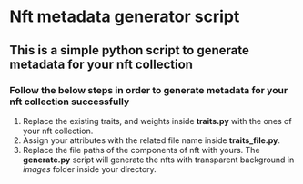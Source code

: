 # Nft metadata generator script
## This is a simple python script to generate metadata for your nft collection

### Follow the below steps in order to generate metadata for your nft collection successfully

1. Replace the existing traits, and weights inside **traits.py** with the ones of your nft collection.
2. Assign your attributes with the related file name inside **traits_file.py**.
3. Replace the file paths of the components of nft with yours.
The **generate.py** script will generate the nfts with transparent background in *images* folder inside your directory.
